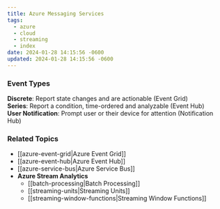 ```yaml
---
title: Azure Messaging Services
tags:
  - azure
  - cloud
  - streaming
  - index
date: 2024-01-28 14:15:56 -0600
updated: 2024-01-28 14:15:56 -0600
---
```


### Event Types

**Discrete**: Report state changes and are actionable (Event Grid)  
**Series**: Report a condition, time-ordered and analyzable (Event Hub)  
**User Notification**: Prompt user or their device for attention (Notification Hub)

### Related Topics

* [[azure-event-grid|Azure Event Grid]]
* [[azure-event-hub|Azure Event Hub]]
* [[azure-service-bus|Azure Service Bus]]
* **Azure Stream Analytics**
	* [[batch-processing|Batch Processing]]
	* [[streaming-units|Streaming Units]]
	* [[streaming-window-functions|Streaming Window Functions]]
